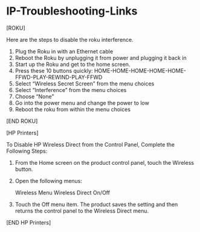 # IP-Troubleshooting-Links

[ROKU]

Here are the steps to disable the roku interference.

1.	Plug the Roku in with an Ethernet cable
2.	Reboot the Roku by unplugging it from power and plugging it back in
3.	Start up the Roku and get to the home screen.
4.	Press these 10 buttons quickly: HOME-HOME-HOME-HOME-HOME-FFWD-PLAY-REWIND-PLAY-FFWD
5.	Select “Wireless Secret Screen” from the menu choices
6.	Select “Interference” from the menu choices
7.	Choose “None”
8.	Go into the power menu and change the power to low
9.	Reboot the roku from within the menu choices

[END ROKU]

[HP Printers]

To Disable HP Wireless Direct from the Control Panel, Complete the Following Steps:

1. From the Home screen on the product control panel, touch the Wireless button.

2. Open the following menus:

    Wireless Menu
    Wireless Direct
    On/Off

3. Touch the Off menu item. The product saves the setting and then returns the control panel to the Wireless Direct menu.

[END HP Printers]
